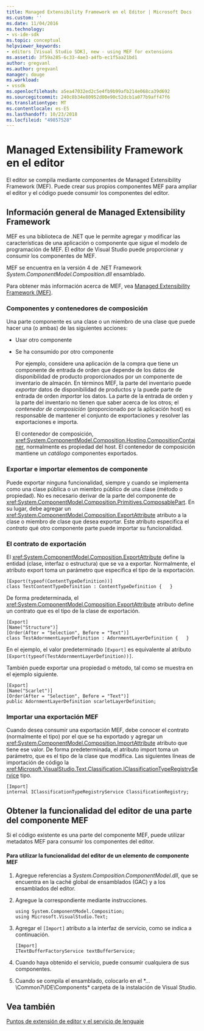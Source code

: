 ```yaml
---
title: Managed Extensibility Framework en el Editor | Microsoft Docs
ms.custom: ''
ms.date: 11/04/2016
ms.technology:
- vs-ide-sdk
ms.topic: conceptual
helpviewer_keywords:
- editors [Visual Studio SDK], new - using MEF for extensions
ms.assetid: 3f59a285-6c33-4ae3-a4fb-ec1f5aa21bd1
author: gregvanl
ms.author: gregvanl
manager: douge
ms.workload:
- vssdk
ms.openlocfilehash: a5ea47032ed2c5e4fb9b99afb214e068ca39d692
ms.sourcegitcommit: 240c8b34e80952d00e90c52dcb1a077b9aff47f6
ms.translationtype: MT
ms.contentlocale: es-ES
ms.lasthandoff: 10/23/2018
ms.locfileid: "49857528"
---
```

# <a name="managed-extensibility-framework-in-the-editor"></a>Managed Extensibility Framework en el editor
El editor se compila mediante componentes de Managed Extensibility Framework (MEF). Puede crear sus propios componentes MEF para ampliar el editor y el código puede consumir los componentes del editor.  
  
## <a name="overview-of-the-managed-extensibility-framework"></a>Información general de Managed Extensibility Framework  
 MEF es una biblioteca de .NET que le permite agregar y modificar las características de una aplicación o componente que sigue el modelo de programación de MEF. El editor de Visual Studio puede proporcionar y consumir los componentes de MEF.  
  
 MEF se encuentra en la versión 4 de .NET Framework *System.ComponentModel.Composition.dll* ensamblado.  
  
 Para obtener más información acerca de MEF, vea [Managed Extensibility Framework (MEF)](/dotnet/framework/mef/index).  
  
### <a name="component-parts-and-composition-containers"></a>Componentes y contenedores de composición  
 Una parte componente es una clase o un miembro de una clase que puede hacer una (o ambas) de las siguientes acciones:  
  
- Usar otro componente  
  
- Se ha consumido por otro componente  
  
  Por ejemplo, considere una aplicación de la compra que tiene un componente de entrada de orden que depende de los datos de disponibilidad de producto proporcionados por un componente de inventario de almacén. En términos MEF, la parte del inventario puede *exportar* datos de disponibilidad de productos y la puede parte de entrada de orden *importar* los datos. La parte de la entrada de orden y la parte del inventario no tienen que saber acerca de los otros; el *contenedor de composición* (proporcionado por la aplicación host) es responsable de mantener el conjunto de exportaciones y resolver las exportaciones e importa.  
  
  El contenedor de composición, <xref:System.ComponentModel.Composition.Hosting.CompositionContainer>, normalmente es propiedad del host. El contenedor de composición mantiene un *catálogo* componentes exportados.  
  
### <a name="export-and-import-component-parts"></a>Exportar e importar elementos de componente  
 Puede exportar ninguna funcionalidad, siempre y cuando se implementa como una clase pública o un miembro público de una clase (método o propiedad). No es necesario derivar de la parte del componente de <xref:System.ComponentModel.Composition.Primitives.ComposablePart>. En su lugar, debe agregar un <xref:System.ComponentModel.Composition.ExportAttribute> atributo a la clase o miembro de clase que desea exportar. Este atributo especifica el *contrato* qué otro componente parte puede importar su funcionalidad.  
  
### <a name="the-export-contract"></a>El contrato de exportación  
 El <xref:System.ComponentModel.Composition.ExportAttribute> define la entidad (clase, interfaz o estructura) que se va a exportar. Normalmente, el atributo export toma un parámetro que especifica el tipo de la exportación.  
  
```  
[Export(typeof(ContentTypeDefinition))]  
class TestContentTypeDefinition : ContentTypeDefinition {   }  
```  
  
 De forma predeterminada, el <xref:System.ComponentModel.Composition.ExportAttribute> atributo define un contrato que es el tipo de la clase de exportación.  
  
```  
[Export]  
[Name("Structure")]  
[Order(After = "Selection", Before = "Text")]  
class TestAdornmentLayerDefinition : AdornmentLayerDefinition {   }  
```  
  
 En el ejemplo, el valor predeterminado `[Export]` es equivalente al atributo `[Export(typeof(TestAdornmentLayerDefinition))]`.  
  
 También puede exportar una propiedad o método, tal como se muestra en el ejemplo siguiente.  
  
```  
[Export]  
[Name("Scarlet")]  
[Order(After = "Selection", Before = "Text")]  
public AdornmentLayerDefinition scarletLayerDefinition;  
```  
  
### <a name="import-a-mef-export"></a>Importar una exportación MEF  
 Cuando desea consumir una exportación MEF, debe conocer el contrato (normalmente el tipo) por el que se ha exportado y agregar un <xref:System.ComponentModel.Composition.ImportAttribute> atributo que tiene ese valor. De forma predeterminada, el atributo import toma un parámetro, que es el tipo de la clase que modifica. Las siguientes líneas de importación de código la <xref:Microsoft.VisualStudio.Text.Classification.IClassificationTypeRegistryService> tipo.  
  
```  
[Import]  
internal IClassificationTypeRegistryService ClassificationRegistry;  
```  
  
## <a name="get-editor-functionality-from-a-mef-component-part"></a>Obtener la funcionalidad del editor de una parte del componente MEF  
 Si el código existente es una parte del componente MEF, puede utilizar metadatos MEF para consumir los componentes del editor.  
  
#### <a name="to-consume-editor-functionality-from-a-mef-component-part"></a>Para utilizar la funcionalidad del editor de un elemento de componente MEF  
  
1.  Agregue referencias a *System.Composition.ComponentModel.dll*, que se encuentra en la caché global de ensamblados (GAC) y a los ensamblados del editor.  
  
2.  Agregue la correspondiente mediante instrucciones.  
  
    ```  
    using System.ComponentModel.Composition;  
    using Microsoft.VisualStudio.Text;  
    ```  
  
3.  Agregar el `[Import]` atributo a la interfaz de servicio, como se indica a continuación.  
  
    ```  
    [Import]  
    ITextBufferFactoryService textBufferService;  
    ```  
  
4.  Cuando haya obtenido el servicio, puede consumir cualquiera de sus componentes.  
  
5.  Cuando se compila el ensamblado, colocarlo en el *... \Common7\IDE\Components\* carpeta de la instalación de Visual Studio.  
  
## <a name="see-also"></a>Vea también  
 [Puntos de extensión de editor y el servicio de lenguaje](../extensibility/language-service-and-editor-extension-points.md)
